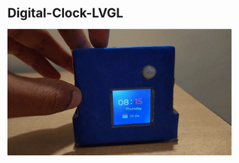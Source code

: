 # Digital-Clock-LVGL


![alt text](https://github.com/SanketHiremath/Digital-Clock-LVGL/blob/main/Demo_gif.gif)

